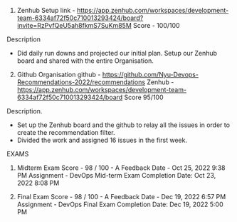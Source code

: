 1. Zenhub Setup
link - https://app.zenhub.com/workspaces/development-team-6334af72f50c710013293424/board?invite=RzPvfQeU5ah8fkmS7SuKm85M
Score - 100/100

Description 
- Did daily run downs and projected our initial plan. Setup our Zenhub board and shared with the entire Organisation.


2. Github Organisation 
github - https://github.com/Nyu-Devops-Recommendations-2022/recommendations
Zenhub - https://app.zenhub.com/workspaces/development-team-6334af72f50c710013293424/board 
Score 95/100

Description.
- Set up the Zenhub board and the github to relay all the issues in order to create the recommendation filter.
- Divided the work and assigned 16 issues in the first week.






EXAMS 
1. Midterm Exam
    Score - 98 / 100 - A
    Feedback Date - Oct 25, 2022 9:38 PM
    Assignment - DevOps Mid-term Exam
    Completion Date: Oct 23, 2022 8:08 PM

2. Final Exam
    Score - 98 / 100 - A
    Feedback Date - Dec 19, 2022 6:57 PM
    Assignment - DevOps Final Exam
    Completion Date: Dec 19, 2022 5:00 PM